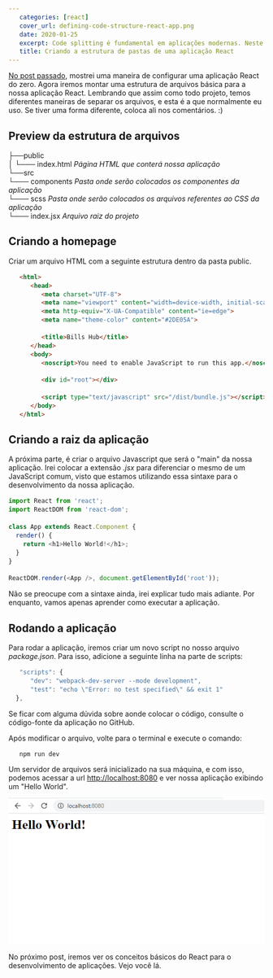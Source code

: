 ```yaml
---
   categories: [react]
   cover_url: defining-code-structure-react-app.png
   date: 2020-01-25
   excerpt: Code splitting é fundamental em aplicações modernas. Neste post compartilho com você como gosto de definir a estrutura de uma aplicação React
   title: Criando a estrutura de pastas de uma aplicação React
---
```


[No post passado](/blog/configurando-uma-aplicacao-react), mostrei uma maneira de configurar uma aplicação React do zero. Agora iremos montar uma estrutura de arquivos básica para a nossa aplicação React. Lembrando que assim como todo projeto, temos diferentes maneiras de separar os arquivos, e esta é a que normalmente eu uso. Se tiver uma forma diferente, coloca ali nos comentários. :)

## Preview da estrutura de arquivos

├──public <br/>
│ └─── index.html _Página HTML que conterá nossa aplicação_ <br/>
└──src <br/>
└─── components _Pasta onde serão colocados os componentes da aplicação_ <br/>
└─── scss _Pasta onde serão colocados os arquivos referentes ao CSS da aplicação_ <br/>
└─── index.jsx _Arquivo raiz do projeto_ <br/>

## Criando a homepage

Criar um arquivo HTML com a seguinte estrutura dentro da pasta public.

```HTML
   <html>
      <head>
         <meta charset="UTF-8">
         <meta name="viewport" content="width=device-width, initial-scale=1.0">
         <meta http-equiv="X-UA-Compatible" content="ie=edge">
         <meta name="theme-color" content="#2DE05A">

         <title>Bills Hub</title>
      </head>
      <body>
         <noscript>You need to enable JavaScript to run this app.</noscript>

         <div id="root"></div>

         <script type="text/javascript" src="/dist/bundle.js"></script>
      </body>
   </html>
```

## Criando a raiz da aplicação

A próxima parte, é criar o arquivo Javascript que será o "main" da nossa aplicação. Irei colocar a extensão _.jsx_ para diferenciar o mesmo de um JavaScript comum, visto que estamos utilizando essa sintaxe para o desenvolvimento da nossa aplicação.

```javascript
import React from 'react';
import ReactDOM from 'react-dom';

class App extends React.Component {
  render() {
    return <h1>Hello World!</h1>;
  }
}

ReactDOM.render(<App />, document.getElementById('root'));
```

Não se preocupe com a sintaxe ainda, irei explicar tudo mais adiante. Por enquanto, vamos apenas aprender como executar a aplicação.

## Rodando a aplicação

Para rodar a aplicação, iremos criar um novo script no nosso arquivo _package.json_. Para isso, adicione a seguinte linha na parte de scripts:

```javascript
   "scripts": {
      "dev": "webpack-dev-server --mode development",
      "test": "echo \"Error: no test specified\" && exit 1"
  },
```

Se ficar com alguma dúvida sobre aonde colocar o código, consulte o código-fonte da aplicação no GitHub.

Após modificar o arquivo, volte para o terminal e execute o comando:

```
   npm run dev
```

Um servidor de arquivos será inicializado na sua máquina, e com isso, podemos acessar a url [http://localhost:8080](http://localhost:8080) e ver nossa aplicação exibindo um "Hello World".

![Hello World em React](/cdn/images/react/hello-world-react.png)

No próximo post, iremos ver os conceitos básicos do React para o desenvolvimento de aplicações. Vejo você lá.
